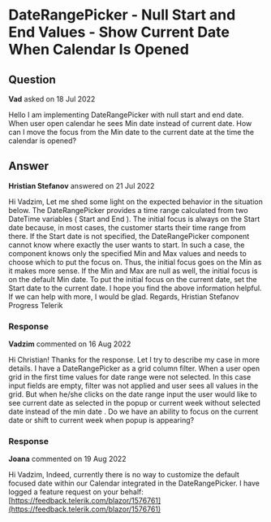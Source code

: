 # DateRangePicker - Null Start and End Values - Show Current Date When Calendar Is Opened

## Question

**Vad** asked on 18 Jul 2022

Hello I am implementing DateRangePicker with null start and end date. When user open calendar he sees Min date instead of current date. How can I move the focus from the Min date to the current date at the time the calendar is opened?

## Answer

**Hristian Stefanov** answered on 21 Jul 2022

Hi Vadzim, Let me shed some light on the expected behavior in the situation below. The DateRangePicker provides a time range calculated from two DateTime variables ( Start and End ). The initial focus is always on the Start date because, in most cases, the customer starts their time range from there. If the Start date is not specified, the DateRangePicker component cannot know where exactly the user wants to start. In such a case, the component knows only the specified Min and Max values and needs to choose which to put the focus on. Thus, the initial focus goes on the Min as it makes more sense. If the Min and Max are null as well, the initial focus is on the default Min date. To put the initial focus on the current date, set the Start date to the current date. I hope you find the above information helpful. If we can help with more, I would be glad. Regards, Hristian Stefanov Progress Telerik

### Response

**Vadzim** commented on 16 Aug 2022

Hi Christian! Thanks for the response. Let I try to describe my case in more details. I have a DateRangePicker as a grid column filter. When a user open grid in the first time values for date range were not selected. In this case input fields are empty, filter was not applied and user sees all values in the grid. But when he/she clicks on the date range input the user would like to see current date as selected in the popup or current week without selected date instead of the min date . Do we have an ability to focus on the current date or shift to current week when popup is appearing?

### Response

**Joana** commented on 19 Aug 2022

Hi Vadzim, Indeed, currently there is no way to customize the default focused date within our Calendar integrated in the DateRangePicker. I have logged a feature request on your behalf: [https://feedback.telerik.com/blazor/1576761](https://feedback.telerik.com/blazor/1576761)
